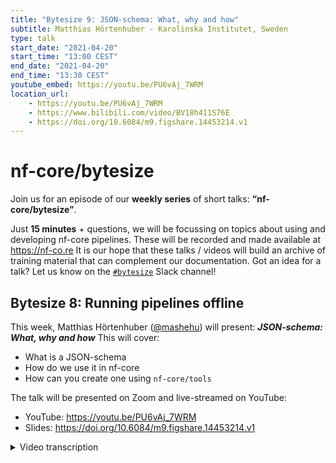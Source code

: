 ```yaml
---
title: "Bytesize 9: JSON-schema: What, why and how"
subtitle: Matthias Hörtenhuber - Karolinska Institutet, Sweden
type: talk
start_date: "2021-04-20"
start_time: "13:00 CEST"
end_date: "2021-04-20"
end_time: "13:30 CEST"
youtube_embed: https://youtu.be/PU6vAj_7WRM
location_url: 
    - https://youtu.be/PU6vAj_7WRM
    - https://www.bilibili.com/video/BV18h411S76E
    - https://doi.org/10.6084/m9.figshare.14453214.v1
---
```


# nf-core/bytesize

Join us for an episode of our **weekly series** of short talks: **“nf-core/bytesize”**.

Just **15 minutes** + questions, we will be focussing on topics about using and developing nf-core pipelines.
These will be recorded and made available at <https://nf-co.re>
It is our hope that these talks / videos will build an archive of training material that can complement our documentation.
Got an idea for a talk? Let us know on the [`#bytesize`](https://nfcore.slack.com/channels/bytesize) Slack channel!

## Bytesize 8: Running pipelines offline

This week, Matthias Hörtenhuber ([@mashehu](http://github.com/mashehu/)) will present: _**JSON-schema: What, why and how**_
This will cover:

* What is a JSON-schema
* How do we use it in nf-core
* How can you create one using `nf-core/tools`

The talk will be presented on Zoom and live-streamed on YouTube:
* YouTube: <https://youtu.be/PU6vAj_7WRM>
* Slides: <https://doi.org/10.6084/m9.figshare.14453214.v1>

<details markdown="1"><summary>Video transcription</summary>
**Note: The content has been edited to make it reader-friendly**

[0:36](https://youtu.be/PU6vAj_7WRM?list=PL3xpfTVZLcNiSvvPWORbO32S1WDJqKp1e&t=36) Welcome everybody, today's topic is JSON schema, what it is, why we chose to use it, and how it can be utilised.

[0:53](https://youtu.be/PU6vAj_7WRM?list=PL3xpfTVZLcNiSvvPWORbO32S1WDJqKp1e&t=53) First we need to talk about parameters. In NextFlow you either have them on the command line with -- in front of it, for example in `main.nf` and in `params.foo`.

[1:12](https://youtu.be/PU6vAj_7WRM?list=PL3xpfTVZLcNiSvvPWORbO32S1WDJqKp1e&t=72) When we look through all the pipelines in nf-core, from what I could parse, I found that we have a large number of different parameters, 47 on average but it can go up to 470.

To make this usable, it should be documented so you can read up both as a user and as a developer about what these parameters do.

In the best case, we have a validation and a background so it already throws an error before the tool that uses the parameter. Therefore it is easier to debug.

But as you can imagine, with so many parameters it’s not so easy anymore to manage.

[2:19](https://youtu.be/PU6vAj_7WRM?list=PL3xpfTVZLcNiSvvPWORbO32S1WDJqKp1e&t=134) So we therefore looked at JSON schema and thought that this is exactly what we want.

It is a standardised way to describe a data object, and it comes with its own validation library, which takes a load off of our shoulders.

[2:32](https://youtu.be/PU6vAj_7WRM?list=PL3xpfTVZLcNiSvvPWORbO32S1WDJqKp1e&t=154) Last summer, we added the `nextflow_schema.json` file to the template, which is a description of all the pipeline parameters in a JSON schema format.

[2:47](https://youtu.be/PU6vAj_7WRM?list=PL3xpfTVZLcNiSvvPWORbO32S1WDJqKp1e&t=167) Here you see an excerpt of it, and this is the only thing you should actually of the JSON because we are of the opinion that you should never have to need to interact with these complex files.

We have tools built around them, so you don’t ever have to touch them.

[3:07](https://youtu.be/PU6vAj_7WRM?list=PL3xpfTVZLcNiSvvPWORbO32S1WDJqKp1e&t=189) So how can you make this file?

Or how can you populate it or edit it? It’s simply `nf-core schema build` and then `.` if you’re in your repository.

This then starts the normal wizard, which checks the current file because with a template each pipeline already has some base nf-core parameters in it, and then asks if you want to use the web-builder.

After you click on the blue finish button, it will be sent back here and the parameters will be updated in the nextflow schema json file.

[3:58](https://youtu.be/PU6vAj_7WRM?list=PL3xpfTVZLcNiSvvPWORbO32S1WDJqKp1e&t=238) How does it actually look on the website if you run this?

So here you have the parameter schema interface where you can add a parameter.

You scroll there; give it a name, which should be lowercase, you can then also give it an icon, which we render in on all the web-views.

You can give it a description, which doesn’t need to be long, and should in fact be concise enough to fit in the command line help.

If you have more complex things to talk about, we have the help text section, which I will show you shortly.

[4:49](https://youtu.be/PU6vAj_7WRM?list=PL3xpfTVZLcNiSvvPWORbO32S1WDJqKp1e&t=289) In the help text, you can write in normal markdown, and it’s interface is something you’ll be familiar with from GitHub.

It also shows you the rendered preview of this markdown.

[5:01](https://youtu.be/PU6vAj_7WRM?list=PL3xpfTVZLcNiSvvPWORbO32S1WDJqKp1e&t=301) There are four types of parameters: string, number, integer and a boolean.

For these we have made some special features, but for now say we want a string, give it a default value and decide if it’s a required parameter, which means it always has to be failed out.

We can also say that it should be a hidden parameter, which is used for things you don’t want to have surface for every user.

But it can still be good to interact with it.

[5:41](https://youtu.be/PU6vAj_7WRM?list=PL3xpfTVZLcNiSvvPWORbO32S1WDJqKp1e&t=341) If you click on the cog-wheel at the on the side, you see two other features for this parameter.

You can choose for it to be enumerated values and give it different options, or you can give it a pattern, which it will be validated against.

So it is just regular expressions you can use there, and with that you can check for example if an email is valid or if a date or duration is valid.

You can also delete the parameter here if you’ve made a mistake or don’t actually need it.

[6:22](https://youtu.be/PU6vAj_7WRM?list=PL3xpfTVZLcNiSvvPWORbO32S1WDJqKp1e&t=380) If we choose that it’s a number, we can get two additional things.

Besides the enumerated values, we can also decide to give it a minimum and a maximum value.

If we are happy there, we can save the changes.

[6:39](https://youtu.be/PU6vAj_7WRM?list=PL3xpfTVZLcNiSvvPWORbO32S1WDJqKp1e&t=399) But we at nf-core don’t actually like dangling parameters so we should add it to a group.

[6:46](https://youtu.be/PU6vAj_7WRM?list=PL3xpfTVZLcNiSvvPWORbO32S1WDJqKp1e&t=406) A group can have a title, it has a favicon, it can have a description, and also a help text.

You can also hide it and then everything is hidden.

[7:09](https://youtu.be/PU6vAj_7WRM?list=PL3xpfTVZLcNiSvvPWORbO32S1WDJqKp1e&t=429) If you now want to quickly put the newly created parameter in, just hit that box or use drag and drop.

When you’re done, you hit finished.

[7:19](https://youtu.be/PU6vAj_7WRM?list=PL3xpfTVZLcNiSvvPWORbO32S1WDJqKp1e&t=439) Everything is done here, and on the command line you will see that it stops and wrote the parameters to the new file.

So now we have the updated nextflow json schema.

[7:31](https://youtu.be/PU6vAj_7WRM?list=PL3xpfTVZLcNiSvvPWORbO32S1WDJqKp1e&t=451) Why are we using it and where are we using it?

[7:35](https://youtu.be/PU6vAj_7WRM?list=PL3xpfTVZLcNiSvvPWORbO32S1WDJqKp1e&t=455) So I stumbled into this because I didn’t want to write documentation in several places for the same thing, because in the main.nf we had the `--help` text where we could define the parameters.

This is now done with the nextflow schema json.

[7:58](https://youtu.be/PU6vAj_7WRM?list=PL3xpfTVZLcNiSvvPWORbO32S1WDJqKp1e&t=478) So when you run help, you get this nice output with the groupings intact, the parameter names, parameter types, the description (that’s why you should keep it short), and also the default values that are printed in here.

[8:14](https://youtu.be/PU6vAj_7WRM?list=PL3xpfTVZLcNiSvvPWORbO32S1WDJqKp1e&t=494) It’s here, it’s nice, but we also use the same file for the website to render this description of your parameters.

It’s where we also include the icons and the hub text is rendered.

The markdown of the help text is also rendered here, and the default values are shown.

This is how we use it for documentation.

[8:50](https://youtu.be/PU6vAj_7WRM?list=PL3xpfTVZLcNiSvvPWORbO32S1WDJqKp1e&t=530) We also use it for parameter validation.

So if you run our pipeline now with our new parameter, the answer and give it 42, it will throw two errors.

The first is that it’s a different type than was expected since it expects a number (since we chose that earlier), instead of a string.

All nf-core pipelines require a parameter, but that was missing here and so that’s the second error.

This is a nice way to quickly check that all the parameters are correct before starting up the whole pipeline.

We also have a launch interface where you just write `nf-core launch $pipeline`, so either the name of the pipeline or a dot if you’re in the pipeline.

[9:55](https://youtu.be/PU6vAj_7WRM?list=PL3xpfTVZLcNiSvvPWORbO32S1WDJqKp1e&t=595) Similar to the how it was for the build, it validates the schema to ensure that everything looks good, and that the parameters match the schema.

Then you are asked if you want to use a web-based or a command line wizard where you can choose the parameters.

I’ll quickly show you later what the web-based interface looks like.

Once we are done with the web-based interface, we are sent back here again. We can decide whether to use the parameters we chose in the browser for this exact run, and run the workflow with our clearly defined parameters.

[10:43](https://youtu.be/PU6vAj_7WRM?list=PL3xpfTVZLcNiSvvPWORbO32S1WDJqKp1e&t=643) So what does the web interface look like? Here I have chosen a random pipeline, and you’ve likely seen this `launch` button here, which leads you to a large interface.

You can actually use a different version, and for example I’ve now chosen the development version.

I can launch the development version of the pipeline and the development version of the parameters as well.

[11:14](https://youtu.be/PU6vAj_7WRM?list=PL3xpfTVZLcNiSvvPWORbO32S1WDJqKp1e&t=674) Here you see it that it appears to be nicely rendered with a description, with a help text, and also here behind the question mark rendering even complex markdown like tables nicely.

All the parameters here are validated.

[11:30](https://youtu.be/PU6vAj_7WRM?list=PL3xpfTVZLcNiSvvPWORbO32S1WDJqKp1e&t=690) Again, I forgot the input parameter, if I add it, I can launch it.

[11:37](https://youtu.be/PU6vAj_7WRM?list=PL3xpfTVZLcNiSvvPWORbO32S1WDJqKp1e&t=697) Then we have three options; we can use this ID that takes the parameters we chose for this run, or we can send everything to `Nextflow Tower` to use that as an interface, or we can just copy and paste this one into `nf-params.json`.

The latter is actually created if the command line interface is used.

[12:08](https://youtu.be/PU6vAj_7WRM?list=PL3xpfTVZLcNiSvvPWORbO32S1WDJqKp1e&t=727) That’s it for how and where we use the nf-core schema, the nextflow schema json file.

If you want to test your renderings of the markdowns, you can use the website `Docker` image, and for more documentation, you have the link here in the tools section of the documentation.

If you’d like to discuss how this was implemented or have other questions, join us on the `#json-schema` Slack channel. We are happy to help.

[14:13](https://youtu.be/PU6vAj_7WRM?list=PL3xpfTVZLcNiSvvPWORbO32S1WDJqKp1e&t=853) You can nest parameters inside.

So according to the definition of json schema, you can have multiple layers of groups inside.

We of course only want one for practical reasons, but we are happy to change this in case the community says they think this would be useful.

Thank you for listening.

</details>

